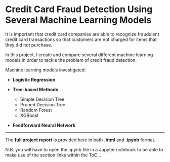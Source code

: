 # Credit Card Fraud Detection Using Several Machine Learning Models

It is important that credit card companies are able to recognize fraudulent credit card transactions so that customers are not charged for items that they did not purchase. 

In this project, I create and compare several different machine learning models in order to tackle the problem of credit fraud detection.

Machine learning models investigated:
- **Logistic Regression**

- **Tree-based Methods**
  - Simple Decision Tree
  - Pruned Decision Tree
  - Random Forest
  - XGBoost

- **Feedforward Neural Network**

---

The **full project report** is provided here in both **.html** and **.ipynb** format.

N.B. you will have to open the .ipynb file in a Jupyter notebook to be able to make use of the section links within the ToC...
